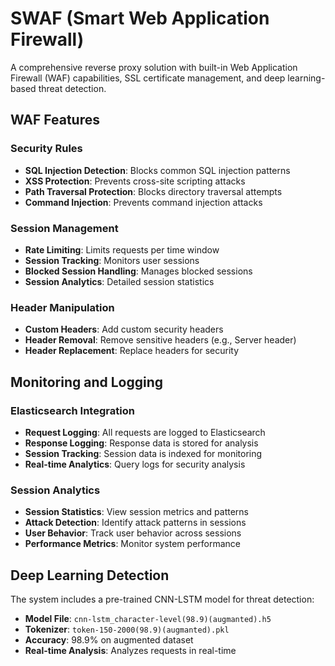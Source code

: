 # SWAF (Smart Web Application Firewall)

A comprehensive reverse proxy solution with built-in Web Application Firewall (WAF) capabilities, SSL certificate management, and deep learning-based threat detection.

## WAF Features

### Security Rules
- **SQL Injection Detection**: Blocks common SQL injection patterns
- **XSS Protection**: Prevents cross-site scripting attacks
- **Path Traversal Protection**: Blocks directory traversal attempts
- **Command Injection**: Prevents command injection attacks

### Session Management
- **Rate Limiting**: Limits requests per time window
- **Session Tracking**: Monitors user sessions
- **Blocked Session Handling**: Manages blocked sessions
- **Session Analytics**: Detailed session statistics

### Header Manipulation
- **Custom Headers**: Add custom security headers
- **Header Removal**: Remove sensitive headers (e.g., Server header)
- **Header Replacement**: Replace headers for security

## Monitoring and Logging

### Elasticsearch Integration
- **Request Logging**: All requests are logged to Elasticsearch
- **Response Logging**: Response data is stored for analysis
- **Session Tracking**: Session data is indexed for monitoring
- **Real-time Analytics**: Query logs for security analysis

### Session Analytics
- **Session Statistics**: View session metrics and patterns
- **Attack Detection**: Identify attack patterns in sessions
- **User Behavior**: Track user behavior across sessions
- **Performance Metrics**: Monitor system performance

## Deep Learning Detection

The system includes a pre-trained CNN-LSTM model for threat detection:
- **Model File**: `cnn-lstm_character-level(98.9)(augmanted).h5`
- **Tokenizer**: `token-150-2000(98.9)(augmanted).pkl`
- **Accuracy**: 98.9% on augmented dataset
- **Real-time Analysis**: Analyzes requests in real-time
